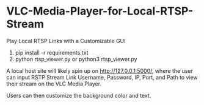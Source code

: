 # VLC-Media-Player-for-Local-RTSP-Stream
Play Local RTSP Links with a Customizable GUI


1. pip install -r requirements.txt
2. python rtsp_viewer.py or python3 rtsp_viewer.py

A local host site will likely spin up on http://127.0.0.1:5000/, where the user can input RSTP Stream Link Username, Password, IP, Port, and Path to view their stream on the VLC Media Player. 

Users can then customize the background color and text. 

